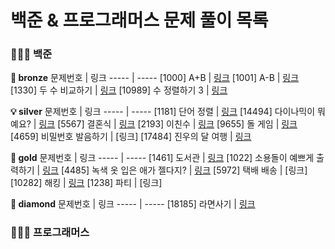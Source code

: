 # 백준 & 프로그래머스 문제 풀이 목록

### 👩🏻‍💻 백준
**🚀 bronze**
문제번호 | 링크 
----- | -----
[1000] A+B | [링크](https://www.naver.com)
[1001] A-B | [링크](https://www.naver.com)
[1330] 두 수 비교하기 | [링크](https://www.naver.com)
[10989] 수 정렬하기 3 | [링크](https://www.naver.com)

**💡 silver**
문제번호 | 링크 
----- | -----
[1181] 단어 정렬 | [링크](https://www.naver.com)
[14494] 다이나믹이 뭐예요? | [링크](https://github.com/ujinoong/baekjoon_hub/blob/main/%EB%B0%B1%EC%A4%80/Silver/14494.%E2%80%85%EB%8B%A4%EC%9D%B4%EB%82%98%EB%AF%B9%EC%9D%B4%E2%80%85%EB%AD%90%EC%98%88%EC%9A%94%EF%BC%9F/%EB%8B%A4%EC%9D%B4%EB%82%98%EB%AF%B9%EC%9D%B4%E2%80%85%EB%AD%90%EC%98%88%EC%9A%94%EF%BC%9F.py)
[5567] 결혼식 | [링크](https://github.com/ujinoong/studying_hub/tree/main/%EB%B0%B1%EC%A4%80/Silver/5567.%E2%80%85%EA%B2%B0%ED%98%BC%EC%8B%9D)
[2193] 이친수 | [링크](https://github.com/ujinoong/studying_hub/tree/main/%EB%B0%B1%EC%A4%80/Silver/2193.%E2%80%85%EC%9D%B4%EC%B9%9C%EC%88%98)
[9655] 돌 게임 | [링크](https://github.com/ujinoong/studying_hub/tree/main/%EB%B0%B1%EC%A4%80/Silver/9655.%E2%80%85%EB%8F%8C%E2%80%85%EA%B2%8C%EC%9E%84)
[4659] 비밀번호 발음하기 | [링크]
[17484] 진우의 달 여행 | [링크](https://github.com/ujinoong/studying_hub/tree/main/%EB%B0%B1%EC%A4%80/Silver/17484.%E2%80%85%EC%A7%84%EC%9A%B0%EC%9D%98%E2%80%85%EB%8B%AC%E2%80%85%EC%97%AC%ED%96%89%E2%80%85%EF%BC%88Small%EF%BC%89)


**🌟 gold**
문제번호 | 링크 
----- | -----
[1461] 도서관 | [링크](https://github.com/ujinoong/baekjoon_hub/blob/main/%EB%B0%B1%EC%A4%80/Gold/1461.%E2%80%85%EB%8F%84%EC%84%9C%EA%B4%80/%EB%8F%84%EC%84%9C%EA%B4%80.py)
[1022] 소용돌이 예쁘게 출력하기 | [링크](https://www.naver.com)
[4485] 녹색 옷 입은 애가 젤다지? | [링크](https://github.com/ujinoong/studying_hub/tree/main/%EB%B0%B1%EC%A4%80/Gold/4485.%E2%80%85%EB%85%B9%EC%83%89%E2%80%85%EC%98%B7%E2%80%85%EC%9E%85%EC%9D%80%E2%80%85%EC%95%A0%EA%B0%80%E2%80%85%EC%A0%A4%EB%8B%A4%EC%A7%80%EF%BC%9F)
[5972] 택배 배송 | [링크]
[10282] 해킹 | [링크](https://github.com/ujinoong/studying_hub/tree/main/%EB%B0%B1%EC%A4%80/Gold/10282.%E2%80%85%ED%95%B4%ED%82%B9)
[1238] 파티 | [링크]

**💎 diamond**
문제번호 | 링크 
----- | -----
[18185] 라면사기 | [링크](https://github.com/ujinoong/baekjoon_hub/blob/bb85f6ac97909a3a58b1549bc820099952844824/%EB%B0%B1%EC%A4%80/Diamond/18185.%E2%80%85%EB%9D%BC%EB%A9%B4%E2%80%85%EC%82%AC%EA%B8%B0%E2%80%85%EF%BC%88Small%EF%BC%89/%EB%9D%BC%EB%A9%B4%E2%80%85%EC%82%AC%EA%B8%B0%E2%80%85%EF%BC%88Small%EF%BC%89.py)

### 👩🏻‍💻 프로그래머스

